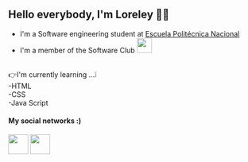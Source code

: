 
## Hello everybody, I'm Loreley 👋😊 
- I'm a Software engineering student at [Escuela Politécnica Nacional](https://www.epn.edu.ec/)
- I'm a member of the Software Club 
<img height="30" with="30" src="https://pps.whatsapp.net/v/t61.24694-24/189662945_971187550359952_1293444546117867707_n.jpg?ccb=11-4&oh=b4270af7b8071648c5032debd889a094&oe=60D3BA5F"></img>
<br> 
👉I'm currently learning ...❕ 
    <br>-HTML
    <br>-CSS
    <br>-Java Script

#### My social networks :)
<img height="40" with="40" src="https://upload.wikimedia.org/wikipedia/commons/5/51/Facebook_f_logo_%282019%29.svg" ></img> [](https://www.facebook.com/loreley.pazmino)
<img height="40" with="40" src="https://c0.klipartz.com/pngpicture/822/208/gratis-png-icono-de-aplicacion-de-instagram-simbolo-de-logo-de-redes-sociales-insta-thumbnail.png"></img> [](https://www.instagram.com/loreleypazmino)




